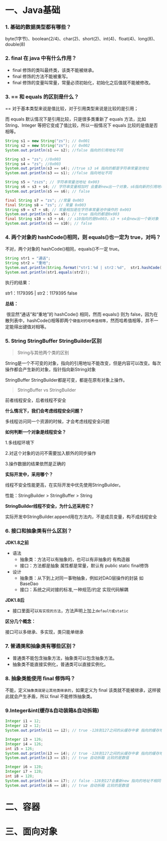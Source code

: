 # 一、Java基础

### **1. 基础的数据类型都有哪些？**

byte(1字节)、boolean(2/4)、char(2)、short(2)、int(4)、float(4)、long(8)、double(8)

### **2. final 在 java 中有什么作用？**

- final 修饰的类叫最终类，该类不能被继承。
- final 修饰的方法不能被重写。
- final 修饰的变量叫常量，常量必须初始化，初始化之后值就不能被修改。

### 3. == 和 equals 的区别是什么？

== 对于基本类型来说是值比较，对于引用类型来说是比较的是引用；

而 equals 默认情况下是引用比较，只是很多类重新了 equals 方法，比如 String、Integer 等把它变成了值比较，所以一般情况下 equals 比较的是值是否相等。

```java
String s1 = new String("zs"); // 0x001
String s2 = new String("zs"); // 0x002
System.out.println(s1 == s2); //false 指向的引用地址不同

String s3 = "zs"; //0x003
String s4 = "zs"; //0x003
System.out.println(s3 == s4); //true s3 s4 指向的都是字符串常量池地址
System.out.println(s3 == s1); //false 指向地址不同

String s5 = "zszs"; // 字符串常量池地址 0x003
String s6 = s3 + s4; // 字符串变量相加时 会重新new出一个对象，s6指向新的引用地址  0x004
System.out.println(s5 == s6); // false

final String s7 = "zs"; //常量 0x003
final String s8 = "zs"; // 常量 0x003
String s9 = s7 + s8; // 常量相加是在字符串常量池中操作的 0x003
System.out.println(s5 == s9); // true 指向的都是0x003
final String s10 = s3 + s4; // s10指向的是0x003，s3 + s4会new出一个新对象
System.out.println(s5 == s10); // false
```

### 4. 两个对象的 hashCode()相同，则 equals()也一定为 true，对吗？

不对，两个对象的 hashCode()相同，equals()不一定 true。

```java
String str1 = "通话";
String str2 = "重地";
System.out.println(String.format("str1：%d | str2：%d",  str1.hashCode(),str2.hashCode()));
System.out.println(str1.equals(str2));
```

执行的结果：

str1：1179395 | str2：1179395
false

**总结：** 

​		很显然“通话”和“重地”的 hashCode() 相同，然而 equals() 则为 false，因为在散列表中，hashCode()相等即两个`键值对的哈希值相等`，然而哈希值相等，并不一定能得出键值对相等。

### **5. String  StringBuffer StringBuilder区别**

> String与其他两个类的区别

String是一个不可变的对象，指向的引用地址不能改变，但是内容可以改变。每次操作都会产生新的对象，指针指向新String对象

StringBuffer StringBuilder都是可变，都是在原有对象上操作。

> StringBuffer vs StringBuilder

前者线程安全，后者线程不安全

**什么情况下，我们会考虑线程安全问题？**

多线程访问同一个资源的时候，才会考虑线程安全问题

**如何判断一个对象是线程安全？**

1.多线程环境下

2.对这个对象的访问不需要加入额外的同步操作

3.操作数据的结果依然是正确的

**实际开发中，采用哪个？**

线程不安全性能更高，在实际开发中优先使用StringBuilder。

性能：StringBuilder > StringBuffer > String

**StringBuilder线程不安全，为什么还采用它？**

实际开发中StringBuilder.append用在方法内，不是成员变量，构不成线程安全

### **6. 接口和抽象类有什么区别？**

**JDK1.8之前**

- 语法
    - 抽象类：方法可以有抽象的，也可以有非抽象的 有构造器
    - 接口：方法都是抽象 属性都是常量，默认有 public static final修饰
- 设计
    - 抽象类：从下到上对同一事物抽象，例如对DAO层操作的封装 如 BaseDao
    - 接口：系统之间对接的标准,一种规范/约定 实现代码解耦

**JDK1.8后**

- 接口里面可以`有实现的方法`，方法声明上加上`default或static`

**区分几个概念：**

接口可以多继承、多实现，类只能单继承

### **7. 普通类和抽象类有哪些区别？**

- 普通类不能包含抽象方法，抽象类可以包含抽象方法。
- 抽象类不能直接实例化，普通类可以直接实例化。

### **8. 抽象类能使用 final 修饰吗？**

不能，定义`抽象类就是让其他类继承的`，如果定义为 final 该类就不能被继承，这样彼此就会产生矛盾，所以 final 不能修饰抽象类。

### **9.Integer&int(缓存&自动装箱&自动拆箱)**

```java
Integer i1 = 12;
Integer i2 = 12;
System.out.println(i1 == i2); // true -128到127之间的从缓存中拿 指向的缓存地址相同

Integer i3 = 126;
Integer i4 = 126;
int i5 = 126;
System.out.println(i3 == i4); // true -128到127之间的从缓存中拿 指向的缓存地址相同
System.out.println(i3 == i5); // true 自动拆箱 比较的是数值

Integer i6 = 128;
Integer i7 = 128;
int i8 = 128;
System.out.println(i6 == i7); // false -128到127会重新new 指向的地址不相同
System.out.println(i6 == i8); // true 自动拆箱 比较的是数值
```

# 二、容器





# 三、面向对象


